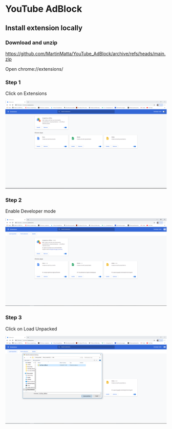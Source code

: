 # YouTube AdBlock

## Install extension locally

### Download and unzip
https://github.com/MartinMatta/YouTube_AdBlock/archive/refs/heads/main.zip

Open chrome://extensions/

### Step 1
Click on Extensions

<p align="center">
  <img alt="step 1" src="assets/step1.PNG">
</p>

### Step 2
Enable Developer mode

<p align="center">
  <img alt="step 2" src="assets/step2.PNG">
</p>

### Step 3
Click on Load Unpacked

<p align="center">
  <img alt="step 3" src="assets/step3.PNG">
</p>
